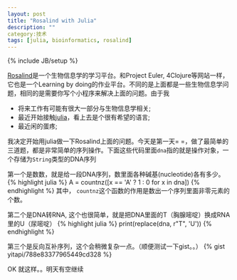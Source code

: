 ```yaml
---
layout: post
title: "Rosalind with Julia"
description: ""
category:技术 
tags: [julia, bioinformatics, rosalind]
---
```

{% include JB/setup %}

[Rosalind](http://rosalind.info/)是一个生物信息学的学习平台。和Project Euler, 4Clojure等网站一样，它也是一个Learning by doing的作业平台。不同的是上面都是一些生物信息学问题，相同的是需要你写个小程序来解决上面的问题。由于我

 - 将来工作有可能有很大一部分与生物信息学相关;
 - 最近开始接触[julia](http://julialang.org)，看上去是个很有希望的语言;
 - 最近闲的蛋疼;

我决定开始用julia做一下Rosalind上面的问题。今天是第一天= =，做了最简单的三道题，都是非常简单的序列操作。下面这些代码里面`dna`指的就是操作对象，一个存储为`String`类型的DNA序列

第一个是数数，就是给一段DNA序列，数里面各种碱基(nucleotide)各有多少。
{% highlight julia %}
A = countnz([x == 'A' ? 1 : 0 for x in dna])
{% endhighlight %}
其中， `countnz`这个函数的作用是数出一个序列里面非零元素的个数。

第二个是DNA转RNA, 这个也很简单，就是把DNA里面的T（胸腺嘧啶）换成RNA里的U（尿嘧啶）
{% highlight julia %}
print(replace(dna, r"T", 'U'))
{% endhighlight %}

第三个是反向互补序列，这个会稍微复杂一点。（顺便测试一下gist。。）
{% gist yitapi/788e83377965449cd328 %}

OK 就这样。。明天有空继续


